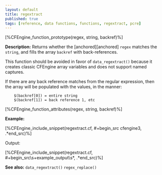 ```yaml
---
layout: default
title: regextract
published: true
tags: [reference, data functions, functions, regextract, pcre]
---
```


[%CFEngine_function_prototype(regex, string, backref)%]

**Description:** Returns whether the [anchored][anchored] `regex` matches the
`string`, and fills the array `backref` with back-references.

This function should be avoided in favor of `data_regextract()`
because it creates classic CFEngine array variables and does not
support named captures.

If there are any back reference matches from the regular expression, then the array will be populated with the values, in the manner:

```
    $(backref[0]) = entire string
    $(backref[1]) = back reference 1, etc
```

[%CFEngine_function_attributes(regex, string, backref)%]

**Example:**

[%CFEngine_include_snippet(regextract.cf, #\+begin_src cfengine3, .*end_src)%]

Output:

[%CFEngine_include_snippet(regextract.cf, #\+begin_src\s+example_output\s*, .*end_src)%]

**See also:** `data_regextract()` `regex_replace()`
